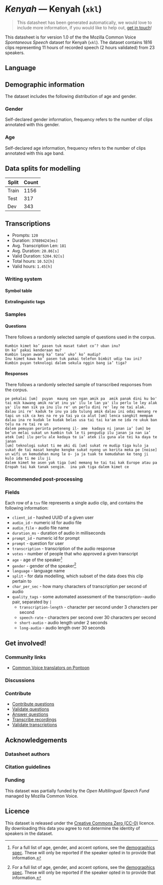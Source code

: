 # *Kenyah* &mdash; Kenyah (`xkl`)
> This datasheet has been generated automatically, we would love to include more information, if you would like to help out, [get in touch](https://github.com/common-voice/common-voice/blob/main/docs/COMMUNITIES.md)!

This datasheet is for version 1.0 of the the Mozilla Common Voice *Spontaneous Speech* dataset 
for Kenyah (`xkl`). The dataset contains 1816 clips representing 11 hours of recorded
speech (2 hours validated) from 23 speakers.

## Language
<!-- {{LANGUAGE_DESCRIPTION}} -->
<!-- Provide a brief (1-2 paragraph) description of your language -->

## Demographic information
The dataset includes the following distribution of age and gender.
<!-- You can get a lot of the information in this section from https://analyzer.cv-toolbox.web.tr/browse -->

### Gender
Self-declared gender information, frequency refers to the number of clips annotated with this gender.
<!-- {{GENDER_TABLE}} -->
<!-- @ AUTOMATICALLY GENERATED @ -->
<!-- | Gender | Frequency |
|--------|-----------|
| male, masculine | ? |
| undeclared | ? |
| female, feminine | ? | -->

### Age
Self-declared age information, frequency refers to the number of clips annotated with this age band.
<!-- {{AGE_TABLE}} -->
<!-- @ AUTOMATICALLY GENERATED @ -->
<!-- | Age band | Frequency |
|----------|-----------|
| teens | ? |
| twenties | ? |
| thirties | ? |
| fourties | ? |
| fifties | ? |
   ...if other age ranges are present in your data, add rows... -->

## Data splits for modelling
| Split | Count |
|-|-|
| Train | 1156 |
| Test | 317 |
| Dev | 343 |

## Transcriptions
* Prompts: `120`
* Duration: `37889424[ms]`
* Avg. Transcription Len: `181`
* Avg. Duration: `20.86[s]`
* Valid Duration: `5204.92[s]`
* Total hours: `10.52[h]`
* Valid hours: `1.45[h]`
<!-- {{TRANSCRIPTIONS_DESCRIPTION}} -->
<!-- A description of the transcription system used -->

### Writing system
<!-- {{WRITING_SYSTEM_DESCRIPTION}} -->
<!-- @ OPTIONAL @ -->
<!-- A description of the writing system (or writing systems) used in the text corpus -->

#### Symbol table
<!-- {{ALPHABET_TABLE}} -->
<!-- @ OPTIONAL @ -->
<!-- If the writing system is alphabetic, you can include the valid alphabet here -->

#### Extralinguistic tags

### Samples

#### Questions
There follows a randomly selected sample of questions used in the corpus.

```
Kumbin kimet ko’ pasen tuk masat taket co’? uban inu?
Un ko’ pakai kenderaan mu?
Kumbin layan awang ka’ tana’ uko’ ko’ mudip?
Inu kimet kawa ko’ pasen tuk pakai telefon bimbit udip tau ini?
Kumbin puyan teknologi dalem sekula nggin bang ia’ tiga?
```
<!-- {{QUESTIONS_SAMPLE}} -->

#### Responses
There follows a randomly selected sample of transcribed responses from the corpus.

```
pe pekalai [um]  puyan  maung sen ngan amik pa  amik panak dini ku bo' tai mik kawang amik na'at inu ya' ilu le lan ya' ilu perlu le ley alak ya' ilu man sik ya inu ilu re' un perlu dini re' ley ne tai alak.
dalau ini re' kaduk te inu ya ida tulung amik dalau ini odai menang re tapi un sik ca kes na re ya tai ya ca alut [um] lenca sangkit mempam dalau ina re kudak le kudak belas usa tai tai ka'am ne ida re ukuk ban telu na re tai re un 
dalem pemuyan perinta peteneng il- ame  kadaya ni janan ia’ [um] be be’un melai sukat un kumbin tuk le ti pengudip ilu janan ja nan ia’ atek [um] ilu perlu ale kedaya te ia’ atek ilu guna ale tei ka daya te janan
[um] teknologi sukat ti me aki di [um] sukat re mudip tiga kulo ja sukat de tai masat kengke kengke sukat nyeng un kerita meka pe [noise] un wifi un kemudahan mung le o- ja ja tuak te kemudahan ke teng ji kulo ida ti me ilu ji 
dalem kimet ke asen yak tiga [um] memang ke tai tai kak Europe atau pa Eropah tai kak tanak sengim.  ina yak tiga dalem kimet ce 
```
<!-- {{TRANSCRIPTIONS_SAMPLE}} -->

### Recommended post-processing
<!-- {{RECOMMENDED_POSTPROCESSING_DESCRIPTION}} -->
<!-- @ OPTIONAL @ -->
<!-- What should people do before they use the data, for example Unicode normalisation or normalisation of extralinguistic tags -->

### Fields
Each row of a `tsv` file represents a single audio clip, and contains the following information:

* `client_id` - hashed UUID of a given user
* `audio_id` - numeric id for audio file
* `audio_file` - audio file name
* `duration_ms` - duration of audio in milliseconds
* `prompt_id` - numeric id for prompt
* `prompt` - question for user
* `transcription` - transcription of the audio response
* `votes` - number of people that who approved a given transcript
* `age` - age of the speaker[^1]
* `gender` - gender of the speaker[^1]
* `language` - language name
* `split` - for data modelling, which subset of the data does this clip pertain to
* `char_per_sec` - how many characters of transcription per second of audio
* `quality_tags` - some automated assessment of the transcription--audio pair, separated by `|`
   *  `transcription-length` - character per second under 3 characters per second
   * `speech-rate` - characters per second over 30 characters per second
   * `short-audio` - audio length under 2 seconds
   * `long-audio` - audio length over 30 seconds

#### 
[^1]: For a full list of age, gender, and accent options, see the
[demographics
spec](https://github.com/common-voice/common-voice/blob/main/web/src/stores/demographics.ts). These
will only be reported if the speaker opted in to provide that
information.

## Get involved!

### Community links
* [Common Voice translators on Pontoon](https://pontoon.mozilla.org/xkl/common-voice/contributors/)
<!-- {{COMMUNITY_LINKS_LIST}} -->
<!-- @ OPTIONAL @ -->
<!-- Links to community chats / fora -->

### Discussions
<!-- {{DISCUSSION_LINKS_LIST}} -->
<!-- @ OPTIONAL @ -->
<!-- Any links to discussions, for example on Discourse or other fora or blogs can be included here -->

### Contribute
* [Contribute questions](https://commonvoice.mozilla.org/spontaneous-speech/beta/question)
* [Validate questions](https://commonvoice.mozilla.org/spontaneous-speech/beta/validate)
* [Answer questions](https://commonvoice.mozilla.org/spontaneous-speech/beta/prompts)
* [Transcribe recordings](https://commonvoice.mozilla.org/spontaneous-speech/beta/transcribe)
* [Validate transcriptions](https://commonvoice.mozilla.org/spontaneous-speech/beta/check-transcript)
<!-- {{CONTRIBUTE_LINKS_LIST}} -->
<!-- Here you can include links for how to contribute to the dataset -->

## Acknowledgements

### Datasheet authors
<!-- {{DATASHEET_AUTHORS_LIST}} -->
<!-- A list in the format of: Your Name &lt;email@email.com&gt; -->

### Citation guidelines
<!-- {{CITATION_DESCRIPTION}} -->
<!-- @ OPTIONAL @ -->
<!-- If you published a paper and would like people to cite it, you can include the BiBTeX here -->

### Funding
This dataset was partially funded by the *Open Multilingual Speech Fund* managed by Mozilla Common Voice.
<!-- {{FUNDING_DESCRIPTION}} -->
<!-- @ OPTIONAL @ -->
<!-- If you received any funding, you can include the acknowledgement here -->

## Licence
This dataset is released under the [Creative Commons Zero (CC-0)](https://creativecommons.org/public-domain/cc0/) licence. By downloading this data
you agree to not determine the identity of speakers in the dataset.